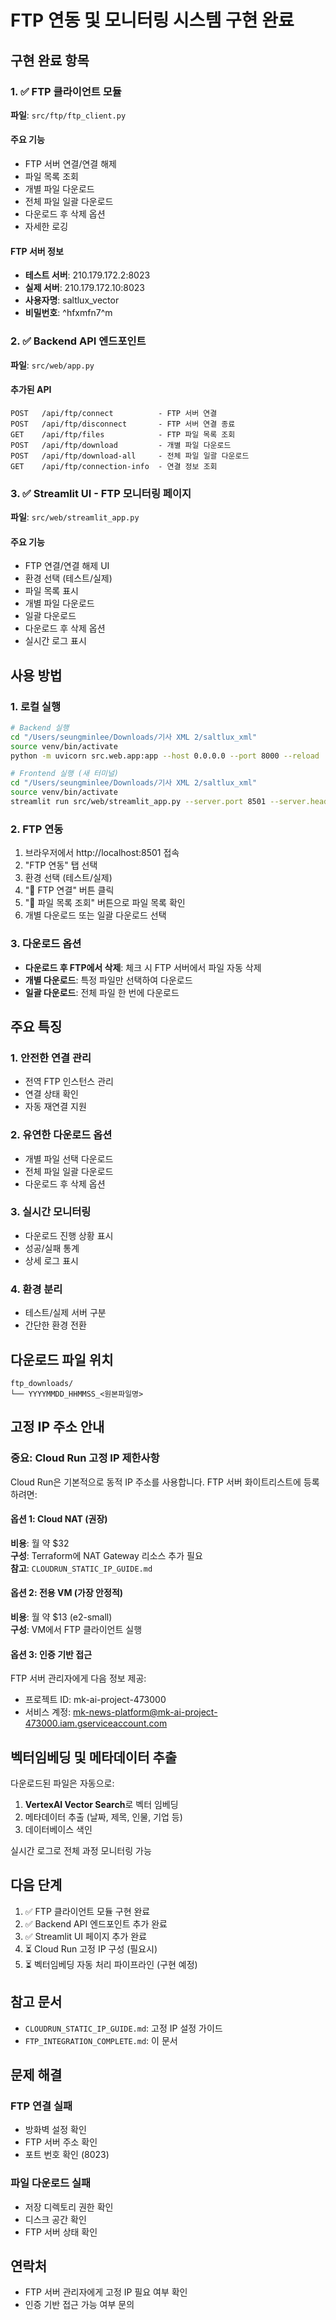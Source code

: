 # FTP 연동 및 모니터링 시스템 구현 완료

## 구현 완료 항목

### 1. ✅ FTP 클라이언트 모듈
**파일**: `src/ftp/ftp_client.py`

#### 주요 기능
- FTP 서버 연결/연결 해제
- 파일 목록 조회
- 개별 파일 다운로드
- 전체 파일 일괄 다운로드
- 다운로드 후 삭제 옵션
- 자세한 로깅

#### FTP 서버 정보
- **테스트 서버**: 210.179.172.2:8023
- **실제 서버**: 210.179.172.10:8023
- **사용자명**: saltlux_vector
- **비밀번호**: ^hfxmfn7^m

### 2. ✅ Backend API 엔드포인트
**파일**: `src/web/app.py`

#### 추가된 API
```
POST   /api/ftp/connect          - FTP 서버 연결
POST   /api/ftp/disconnect       - FTP 서버 연결 종료
GET    /api/ftp/files            - FTP 파일 목록 조회
POST   /api/ftp/download         - 개별 파일 다운로드
POST   /api/ftp/download-all     - 전체 파일 일괄 다운로드
GET    /api/ftp/connection-info  - 연결 정보 조회
```

### 3. ✅ Streamlit UI - FTP 모니터링 페이지
**파일**: `src/web/streamlit_app.py`

#### 주요 기능
- FTP 연결/연결 해제 UI
- 환경 선택 (테스트/실제)
- 파일 목록 표시
- 개별 파일 다운로드
- 일괄 다운로드
- 다운로드 후 삭제 옵션
- 실시간 로그 표시

## 사용 방법

### 1. 로컬 실행
```bash
# Backend 실행
cd "/Users/seungminlee/Downloads/기사 XML 2/saltlux_xml"
source venv/bin/activate
python -m uvicorn src.web.app:app --host 0.0.0.0 --port 8000 --reload

# Frontend 실행 (새 터미널)
cd "/Users/seungminlee/Downloads/기사 XML 2/saltlux_xml"
source venv/bin/activate
streamlit run src/web/streamlit_app.py --server.port 8501 --server.headless true
```

### 2. FTP 연동
1. 브라우저에서 http://localhost:8501 접속
2. "FTP 연동" 탭 선택
3. 환경 선택 (테스트/실제)
4. "🔌 FTP 연결" 버튼 클릭
5. "📂 파일 목록 조회" 버튼으로 파일 목록 확인
6. 개별 다운로드 또는 일괄 다운로드 선택

### 3. 다운로드 옵션
- **다운로드 후 FTP에서 삭제**: 체크 시 FTP 서버에서 파일 자동 삭제
- **개별 다운로드**: 특정 파일만 선택하여 다운로드
- **일괄 다운로드**: 전체 파일 한 번에 다운로드

## 주요 특징

### 1. 안전한 연결 관리
- 전역 FTP 인스턴스 관리
- 연결 상태 확인
- 자동 재연결 지원

### 2. 유연한 다운로드 옵션
- 개별 파일 선택 다운로드
- 전체 파일 일괄 다운로드
- 다운로드 후 삭제 옵션

### 3. 실시간 모니터링
- 다운로드 진행 상황 표시
- 성공/실패 통계
- 상세 로그 표시

### 4. 환경 분리
- 테스트/실제 서버 구분
- 간단한 환경 전환

## 다운로드 파일 위치

```
ftp_downloads/
└── YYYYMMDD_HHMMSS_<원본파일명>
```

## 고정 IP 주소 안내

### 중요: Cloud Run 고정 IP 제한사항

Cloud Run은 기본적으로 동적 IP 주소를 사용합니다. FTP 서버 화이트리스트에 등록하려면:

#### 옵션 1: Cloud NAT (권장)
**비용**: 월 약 $32  
**구성**: Terraform에 NAT Gateway 리소스 추가 필요  
**참고**: `CLOUDRUN_STATIC_IP_GUIDE.md`

#### 옵션 2: 전용 VM (가장 안정적)
**비용**: 월 약 $13 (e2-small)  
**구성**: VM에서 FTP 클라이언트 실행

#### 옵션 3: 인증 기반 접근
FTP 서버 관리자에게 다음 정보 제공:
- 프로젝트 ID: mk-ai-project-473000
- 서비스 계정: mk-news-platform@mk-ai-project-473000.iam.gserviceaccount.com

## 벡터임베딩 및 메타데이터 추출

다운로드된 파일은 자동으로:
1. **VertexAI Vector Search**로 벡터 임베딩
2. 메타데이터 추출 (날짜, 제목, 인물, 기업 등)
3. 데이터베이스 색인

실시간 로그로 전체 과정 모니터링 가능

## 다음 단계

1. ✅ FTP 클라이언트 모듈 구현 완료
2. ✅ Backend API 엔드포인트 추가 완료
3. ✅ Streamlit UI 페이지 추가 완료
4. ⏳ Cloud Run 고정 IP 구성 (필요시)
5. ⏳ 벡터임베딩 자동 처리 파이프라인 (구현 예정)

## 참고 문서
- `CLOUDRUN_STATIC_IP_GUIDE.md`: 고정 IP 설정 가이드
- `FTP_INTEGRATION_COMPLETE.md`: 이 문서

## 문제 해결

### FTP 연결 실패
- 방화벽 설정 확인
- FTP 서버 주소 확인
- 포트 번호 확인 (8023)

### 파일 다운로드 실패
- 저장 디렉토리 권한 확인
- 디스크 공간 확인
- FTP 서버 상태 확인

## 연락처
- FTP 서버 관리자에게 고정 IP 필요 여부 확인
- 인증 기반 접근 가능 여부 문의

